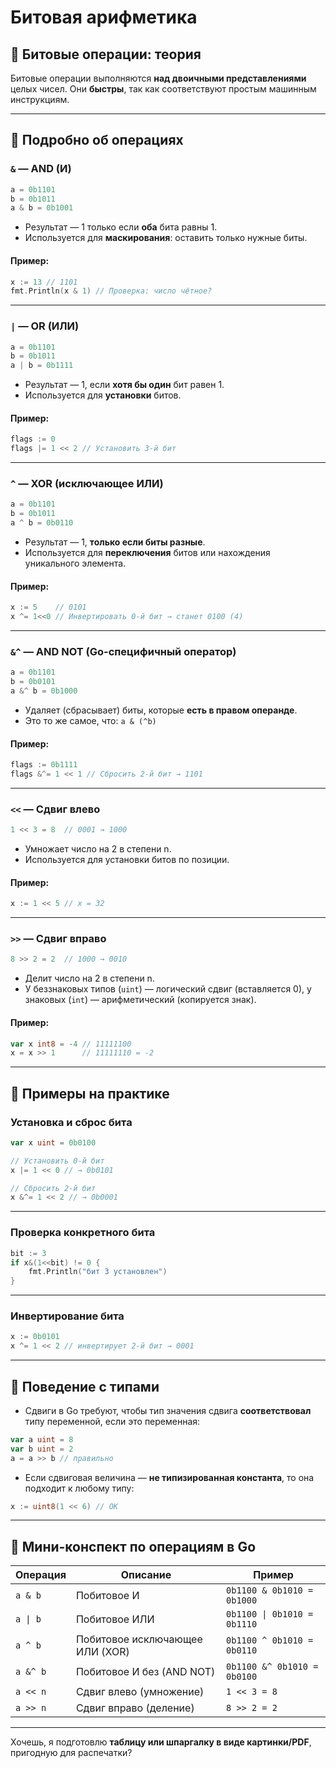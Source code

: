 # Битовая арифметика

## 📘 Битовые операции: теория

Битовые операции выполняются **над двоичными представлениями** целых чисел. Они **быстры**, так как соответствуют простым машинным инструкциям.

---

## 🧮 Подробно об операциях

### `&` — **AND (И)**

```go
a = 0b1101
b = 0b1011
a & b = 0b1001
```

- Результат — 1 только если **оба** бита равны 1.
- Используется для **маскирования**: оставить только нужные биты.

#### Пример:

```go
x := 13 // 1101
fmt.Println(x & 1) // Проверка: число чётное?
```

---

### `|` — **OR (ИЛИ)**

```go
a = 0b1101
b = 0b1011
a | b = 0b1111
```

- Результат — 1, если **хотя бы один** бит равен 1.
- Используется для **установки** битов.

#### Пример:

```go
flags := 0
flags |= 1 << 2 // Установить 3-й бит
```

---

### `^` — **XOR (исключающее ИЛИ)**

```go
a = 0b1101
b = 0b1011
a ^ b = 0b0110
```

- Результат — 1, **только если биты разные**.
- Используется для **переключения** битов или нахождения уникального элемента.

#### Пример:

```go
x := 5    // 0101
x ^= 1<<0 // Инвертировать 0-й бит → станет 0100 (4)
```

---

### `&^` — **AND NOT (Go-специфичный оператор)**

```go
a = 0b1101
b = 0b0101
a &^ b = 0b1000
```

- Удаляет (сбрасывает) биты, которые **есть в правом операнде**.
- Это то же самое, что: `a & (^b)`

#### Пример:

```go
flags := 0b1111
flags &^= 1 << 1 // Сбросить 2-й бит → 1101
```

---

### `<<` — **Сдвиг влево**

```go
1 << 3 = 8  // 0001 → 1000
```

- Умножает число на 2 в степени n.
- Используется для установки битов по позиции.

#### Пример:

```go
x := 1 << 5 // x = 32
```

---

### `>>` — **Сдвиг вправо**

```go
8 >> 2 = 2  // 1000 → 0010
```

- Делит число на 2 в степени n.
- У беззнаковых типов (`uint`) — логический сдвиг (вставляется 0),
у знаковых (`int`) — арифметический (копируется знак).

#### Пример:

```go
var x int8 = -4 // 11111100
x = x >> 1      // 11111110 = -2
```

---

## 🧪 Примеры на практике

### Установка и сброс бита

```go
var x uint = 0b0100

// Установить 0-й бит
x |= 1 << 0 // → 0b0101

// Сбросить 2-й бит
x &^= 1 << 2 // → 0b0001
```

---

### Проверка конкретного бита

```go
bit := 3
if x&(1<<bit) != 0 {
    fmt.Println("бит 3 установлен")
}
```

---

### Инвертирование бита

```go
x := 0b0101
x ^= 1 << 2 // инвертирует 2-й бит → 0001
```

---

## 📍 Поведение с типами

* Сдвиги в Go требуют, чтобы тип значения сдвига **соответствовал** типу переменной, если это переменная:

```go
var a uint = 8
var b uint = 2
a = a >> b // правильно
```

* Если сдвиговая величина — **не типизированная константа**, то она подходит к любому типу:

```go
x := uint8(1 << 6) // OK
```

---

## 🧰 Мини-конспект по операциям в Go

| Операция | Описание                        | Пример                      |
| -------- | ------------------------------- | --------------------------- |
| `a & b`  | Побитовое И                     | `0b1100 & 0b1010 = 0b1000`  |
| `a \| b`  | Побитовое ИЛИ                   | `0b1100 \| 0b1010 = 0b1110`|
| `a ^ b`  | Побитовое исключающее ИЛИ (XOR) | `0b1100 ^ 0b1010 = 0b0110`  |
| `a &^ b` | Побитовое И без (AND NOT)       | `0b1100 &^ 0b1010 = 0b0100` |
| `a << n` | Сдвиг влево (умножение)         | `1 << 3 = 8`                |
| `a >> n` | Сдвиг вправо (деление)          | `8 >> 2 = 2`                |

---

Хочешь, я подготовлю **таблицу или шпаргалку в виде картинки/PDF**, пригодную для распечатки?
